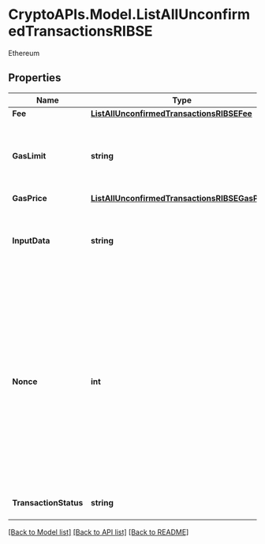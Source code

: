 # CryptoAPIs.Model.ListAllUnconfirmedTransactionsRIBSE
Ethereum

## Properties

Name | Type | Description | Notes
------------ | ------------- | ------------- | -------------
**Fee** | [**ListAllUnconfirmedTransactionsRIBSEFee**](ListAllUnconfirmedTransactionsRIBSEFee.md) |  | 
**GasLimit** | **string** | Represents the amount of gas used by this specific transaction alone. | 
**GasPrice** | [**ListAllUnconfirmedTransactionsRIBSEGasPrice**](ListAllUnconfirmedTransactionsRIBSEGasPrice.md) |  | 
**InputData** | **string** | Represents additional information that is required for the transaction. | 
**Nonce** | **int** | Represents the sequential running number for an address, starting from 0 for the first transaction. E.g., if the nonce of a transaction is 10, it would be the 11th transaction sent from the sender&#39;s address. | 
**TransactionStatus** | **string** | Defines the transaction status. | 

[[Back to Model list]](../README.md#documentation-for-models) [[Back to API list]](../README.md#documentation-for-api-endpoints) [[Back to README]](../README.md)


